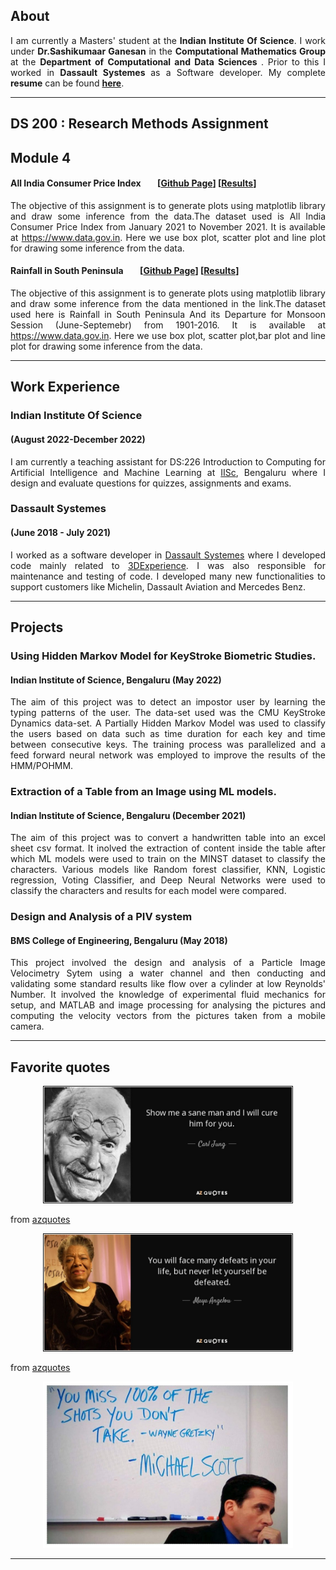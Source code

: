 ## About

 <p align="justify">
  I am currently a Masters' student at the <b>Indian Institute Of Science</b>. I work under <b>Dr.Sashikumaar Ganesan</b> in the <b> Computational Mathematics Group </b> at the <b> Department of Computational and Data Sciences </b>. Prior to this I worked in <b> Dassault Systemes </b> as a Software developer. My complete <b>resume</b> can be found <a href= "pdf/RESUME_mahesh.pdf" target="blank"><b>here</b></a>.
</p>

---

## DS 200 : Research Methods Assignment 
## Module 4
####  All India Consumer Price Index &nbsp;&nbsp;&nbsp;&nbsp;&nbsp;&nbsp; [[Github Page](https://github.com/maheshtom317/DS200_assign_Module4)] [[Results](DS200_research/README.md)]

<p align="justify">
The objective of this assignment is to generate plots using matplotlib library and draw some inference from the data.The dataset used is All India Consumer Price Index from January 2021 to November 2021. It is available at <a href="https://visualize.data.gov.in/?inst=a5df75bc-4578-48ad-bc9d-e6eb4b63de0a#" target="blank">https://www.data.gov.in</a>. Here we use box plot, scatter plot and line plot for drawing some inference from the data.

</p>

####  Rainfall in South Peninsula &nbsp;&nbsp;&nbsp;&nbsp;&nbsp;&nbsp; [[Github Page](https://github.com/maheshtom317/DS200_assign_Module4/blob/main/README_2.md)] [[Results](DS200_research/README_2.md)]

<p align="justify">
The objective of this assignment is to generate plots using matplotlib library and draw some inference from the data mentioned in the link.The dataset used here is Rainfall in South Peninsula And its Departure for Monsoon Session (June-Septemebr) from 1901-2016. It is available at <a href="https://data.gov.in/resource/rainfall-south-peninsula-10-subdivisions-and-its-departure-normal-monsoon-session-june-0" target="blank">https://www.data.gov.in</a>. Here we use box plot, scatter plot,bar plot and line plot for drawing some inference from the data.

</p>


---

## Work Experience 

### Indian Institute Of Science
####  (August 2022-December 2022)
<p align="justify">
I am currently a teaching assistant for DS:226 Introduction to Computing for Artificial Intelligence and Machine Learning at <a href="https://www.iisc.ac.in" target="blank">IISc</a>, Bengaluru where I design and evaluate questions for quizzes, assignments and exams.  
</p>

### Dassault Systemes
####  (June 2018 - July 2021)
<p align="justify">
I worked as a software developer in <a href="https://www.3ds.com/" target="blank">Dassault Systemes</a>  where I developed code mainly related to <a href="https://www.3ds.com/cloud?utm_medium=cpc&utm_source=google&utm_campaign=202201_glo_sea_en_op51508_labl_brand_ind_exact&utm_term=3dexperience-exact&utm_content=search&gclid=Cj0KCQjwmouZBhDSARIsALYcoup9Z2tM7-u2sL1M2VDR4vlblvzp9jF0xc3fEIEZb7XJGvuKkq6Jgc8aAs_ZEALw_wcB">3DExperience</a>. I was also responsible for maintenance and testing of code. I developed many new functionalities to support customers like Michelin, Dassault Aviation and Mercedes Benz.

</p>
   


---

## Projects

### Using Hidden Markov Model for KeyStroke Biometric Studies. 
####  Indian Institute of Science, Bengaluru (May 2022)
<p align="justify">
The aim of this project was to detect an impostor user by learning the typing patterns of the user. The data-set used was the CMU KeyStroke Dynamics data-set. 
A Partially Hidden Markov Model was used to classify the users based on data such as time duration for each key and time between consecutive keys. The training process was parallelized and a feed forward neural network was employed to improve the results of the HMM/POHMM.
</p>

### Extraction of a Table from an Image using ML models. 
####  Indian Institute of Science, Bengaluru (December 2021)
<p align="justify">
The aim of this project was to convert a handwritten table into an excel sheet csv format. It inolved the extraction of content inside the table after which ML models were used to train on the MINST dataset to classify the characters. Various models like Random forest classifier, KNN, Logistic regression, Voting Classifier, and Deep Neural Networks were used to classify the characters and results for each model were compared. 

</p>

### Design and Analysis of a PIV system
####  BMS College of Engineering, Bengaluru (May 2018)
<p align="justify">
This project involved the design and analysis of a Particle Image Velocimetry Sytem using a water channel and then conducting and validating some standard results like flow over a cylinder at low Reynolds' Number. It involved the knowledge of experimental fluid mechanics for setup, and MATLAB and image processing for analysing the pictures and computing the velocity vectors from the pictures taken from a mobile camera. 
   


---


## Favorite quotes

<p align="center">
  <img src="images/carl _jung_sane.jpg" width="400px" alt=""> 
</p> 
from <a href="https://www.azquotes.com/" target="blank">azquotes</a> 

<p align="center">
  <img src="images/mary_angelou.jpg" width="400px" alt=""> 
</p> 
from <a href="https://www.azquotes.com/" target="blank">azquotes</a> 

<p align="center">
  <img src="images/office_quotes.jpg" width="400px" alt=""> 
</p>

---
